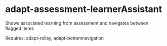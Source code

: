 adapt-assessment-learnerAssistant
=================================

Shows associated learning from assessment and navigates between flagged items

Requires: adapt-rollay, adapt-bottomnavigation